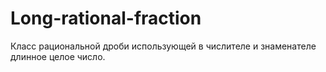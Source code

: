 # Long-rational-fraction
Класс рациональной дроби использующей в числителе и знаменателе длинное целое число.
